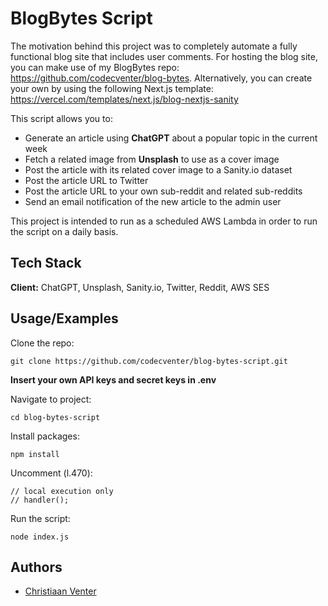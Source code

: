 # BlogBytes Script

The motivation behind this project was to completely automate a fully functional blog site that includes user comments. For hosting the blog site, you can make use of my BlogBytes repo: https://github.com/codecventer/blog-bytes. Alternatively, you can create your own by using the following Next.js template:
https://vercel.com/templates/next.js/blog-nextjs-sanity

This script allows you to:

- Generate an article using **ChatGPT** about a popular topic in the current week
- Fetch a related image from **Unsplash** to use as a cover image
- Post the article with its related cover image to a Sanity.io dataset
- Post the article URL to Twitter
- Post the article URL to your own sub-reddit and related sub-reddits
- Send an email notification of the new article to the admin user

This project is intended to run as a scheduled AWS Lambda in order to run the script on a daily basis.
## Tech Stack

**Client:** ChatGPT, Unsplash, Sanity.io, Twitter, Reddit, AWS SES


## Usage/Examples
Clone the repo:
```
git clone https://github.com/codecventer/blog-bytes-script.git
```

**Insert your own API keys and secret keys in .env**

Navigate to project:
```
cd blog-bytes-script
```

Install packages:
```
npm install
```

Uncomment (l.470):
```
// local execution only
// handler();
```

Run the script:
```
node index.js
```
## Authors

- [Christiaan Venter](https://github.com/codecventer)

